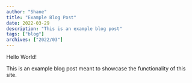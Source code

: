 ```yaml
---
author: "Shane"
title: "Example Blog Post"
date: 2022-03-29
description: "This is an example blog post"
tags: ["blog"]
archives: ["2022/03"]
---
```


Hello World!

This is an example blog post meant to showcase the functionality of this site.
